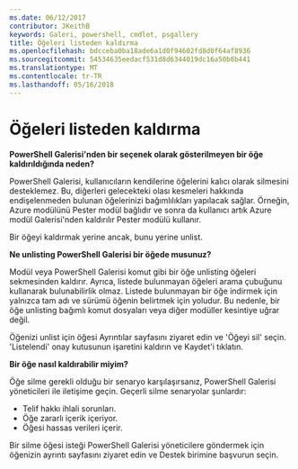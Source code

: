 ```yaml
---
ms.date: 06/12/2017
contributor: JKeithB
keywords: Galeri, powershell, cmdlet, psgallery
title: Öğeleri listeden kaldırma
ms.openlocfilehash: bdcceba0ba18ade6a1d0f94602fd8d0f64af8936
ms.sourcegitcommit: 54534635eedacf531d8d6344019dc16a50b8b441
ms.translationtype: MT
ms.contentlocale: tr-TR
ms.lasthandoff: 05/16/2018
---
```

# <a name="unlisting-items"></a>Öğeleri listeden kaldırma

**PowerShell Galerisi'nden bir seçenek olarak gösterilmeyen bir öğe kaldırıldığında neden?**

PowerShell Galerisi, kullanıcıların kendilerine öğelerini kalıcı olarak silmesini desteklemez.
Bu, diğerleri gelecekteki olası kesmeleri hakkında endişelenmeden bulunan öğelerinizi bağımlılıkları yapılacak sağlar.
Örneğin, Azure modülünü Pester modül bağlıdır ve sonra da kullanıcı artık Azure modül Galerisi'nden kaldırılır Pester modülü kullanır.

Bir öğeyi kaldırmak yerine ancak, bunu yerine unlist.

**Ne unlisting PowerShell Galerisi bir öğede musunuz?**

Modül veya PowerShell Galerisi komut gibi bir öğe unlisting öğeleri sekmesinden kaldırır. Ayrıca, listede bulunmayan öğeleri arama çubuğunu kullanarak bulunabilirlik olmaz.
Listede bulunmayan bir öğe indirmek için yalnızca tam adı ve sürümü öğenin belirtmek için yoludur.
Bu nedenle, bir öğe unlisting bağımlı komut dosyaları veya diğer modüller kesintiye uğrar değil.

Öğenizi unlist için öğesi Ayrıntılar sayfasını ziyaret edin ve 'Öğeyi sil' seçin. 'Listelendi' onay kutusunun işaretini kaldırın ve Kaydet'i tıklatın.

**Bir öğe nasıl kaldırabilir miyim?**

Öğe silme gerekli olduğu bir senaryo karşılaşırsanız, PowerShell Galerisi yöneticileri ile iletişime geçin.
Geçerli silme senaryolar şunlardır:
- Telif hakkı ihlali sorunları.
- Öğe zararlı içerik içeriyor.
- Öğesi hassas verileri içerir.

Bir silme öğesi isteği PowerShell Galerisi yöneticilere göndermek için öğenizin ayrıntı sayfasını ziyaret edin ve Destek birimine başvurun seçin.